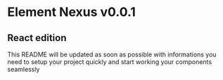 # Element Nexus v0.0.1

## React edition

This README will be updated as soon as possible with informations you need to setup your project quickly and start working your components seamlessly
